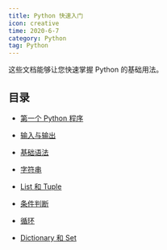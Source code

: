 ```yaml
---
title: Python 快速入门
icon: creative
time: 2020-6-7
category: Python
tag: Python
---
```


这些文档能够让您快速掌握 Python 的基础用法。

<!-- more -->

## 目录

- [第一个 Python 程序](write.md)

- [输入与输出](io.md)

- [基础语法](basic.md)

- [字符串](string.md)

- [List 和 Tuple](listAndTuple.md)

- [条件判断](condition.md)

- [循环](loop.md)

- [Dictionary 和 Set](dictAndSet.md)

